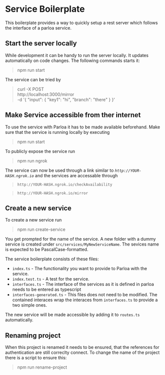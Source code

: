 # Service Boilerplate
This boilerplate provides a way to quickly setup a rest server which follows the interface of a parloa service.

## Start the server locally
While development it can be handy to run the server locally. It updates automatically on code changes. The following commands starts it:
> npm run start

The service can be tried by
> curl -X POST \
  http://localhost:3000/mirror \
  -d '{
    "input": {
        "key1": "hi",
        "branch": "there"
    }
}'

## Make Service accessible from ther internet
To use the service with Parloa it has to be made available beforehand.
Make sure that the service is running locally by executing
> npm run start

To publicly expose the service run
> npm run ngrok

The service can now be used through a link similar to <em>`http://YOUR-HASH.ngrok.io`</em> and the services are accessable through
> `http://YOUR-HASH.ngrok.io/checkAvailability`

> `http://YOUR-HASH.ngrok.io/mirror`

## Create a new service
To create a new service run
> npm run create-service

You get prompted for the name of the service. A new folder with a dummy service is created under `src/services/MyNewServiceName`.
The sevices name is expected to be PascalCase-formatted.

The service boilerplate consists of these files:
- `index.ts` - The functionality you want to provide to Parloa with the service.
- `index.test.ts` - A test for the service.
- `interfaces.ts` - The interface of the services as it is defined in parloa needs to be entered as typescript
- `interfaces-generated.ts` - This files does not need to be modified. The contained interaces wrap the interaces from `interfaces.ts` to provide a two simple ones.

The new service will be made accessible by adding it to `routes.ts` automatically.


## Renaming project
When this project is renamed it needs to be ensured, that the references for authentication are still correclty connect. To change the name of the project there is a script to ensure this:
> npm run rename-project
